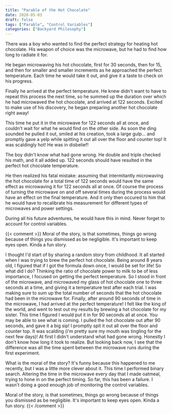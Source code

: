 ```yaml
---
title: "Parable of the Hot Chocolate"
date: 2020-05-03
draft: false
tags: ["Parable", "Control Variables"]
categories: ["Backyard Philosophy"]
---
```


There was a boy who wanted to find the perfect strategy for heating hot chocolate. His weapon of choice was the microwave, but he had to find how long to radiate it for.

He began microwaving his hot chocolate, first for 30 seconds, then for 15, and then for smaller and smaller increments as he approached the perfect temperature. Each time he would take it out, and give it a taste to check on his progress.

Finally he arrived at the perfect temperature. He knew didn't want to have to repeat this process the next time, so he summed up the duration over which he had microwaved the hot chocolate, and arrived at 122 seconds. Excited to make use of his discovery, he began preparing another hot chocolate right away!

This time he put it in the microwave for 122 seconds all at once, and couldn't wait for what he would find on the other side. As soon the ding sounded he pulled it out, smiled at his creation, took a large gulp... and promptly gave a yelp while spitting it out all over the floor and counter top! It was scaldingly hot! He was in disbelief!

The boy didn't know what had gone wrong. He double and triple checked his math, and it all added up. 122 seconds should have resulted in the perfect hot chocolate temperature.

He then realized his fatal mistake: assuming that intermitantly microwaving the hot chocolate for a total time of 122 seconds would have the same effect as microwaving it for 122 seconds all at once. Of course the process of turning the microwave on and off several times during the process would have an effect on the final temperature. And it only then occured to him that he would have to recalibrate his measurement for different types of microwaves and power settings.

During all his future adventures, he would have this in mind. Never forget to account for control variables.


{{< comment >}}
Moral of the story, is that sometimes, things go wrong because of things you dismissed as be negligible. It's important to keep eyes open. Kinda a fun story.

I thought I'd start of by sharing a random story from childhood. It all started when I was trying to brew the perfect hot chocolate. Being around 8 years old, I figured that if I got the formula down once, I would be set for life! So what did I do? Thinking the ratio of chocolate power to milk to be of less importance, I focused on getting the perfect temperature. So I stood in front of the microwave, and microwaved my glass of hot chocolate one to three seconds at a time, and giving it a temperature test after each trial. I was making sure to sum up the total number of seconds that the hot chocolate had been in the microwave for. Finally, after around 90 seconds of time in the microwave, I had arrived at the perfect temperature! I felt like the king of the world, and went to test out my results by brewing a hot chocolate for my sister. This time I figured I would put it in for 90 seconds all at once. You may be able to see what is coming. I pulled the hot chocolate out after 90 seconds, and gave it a big sip! I promptly spit it out all over the floor and counter top. It was scalding (i'm pretty sure my mouth was tingling for the next few days)! At first I didn't understand what had gone wrong. Honestly I don't know how long it took to realize. But looking back now, I see that the difference was all the time spent between the microwave runs during the first experiment.

What is the moral of the story? It's funny because this happened to me recently, but I was a little more clever about it. This time I performed binary search. Altering the time in the microwave every day that I made oatmeal, trying to hone in on the perfect timing. So far, this has been a failure. I wasn't doing a good enough job of monitoring the control variables.

Moral of the story, is that sometimes, things go wrong because of things you dismissed as be negligible. It's important to keep eyes open. Kinda a fun story.
{{< /comment >}}
